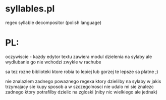 # syllables.pl
regex syllable decompositor (polish language)

# PL:
oczywiscie - kazdy edytor textu zawiera modul dzielenia na sylaby 
ale wydlubanie go nie wchodzi zwykle w rachube

sa tez rozne biblioteki ktore robia to lepiej lub gorzej
te lepsze sa platne ;)

nie znalazlem zadnego powaznego regexa ktory dzielilby na sylaby w jakis trzymajacy sie kupy sposob
a w szczegolnosci nie udalo mi sie znalezc zadnego ktory potrafilby dzielic na zgloski
(niby nic wielkiego ale jednak)
